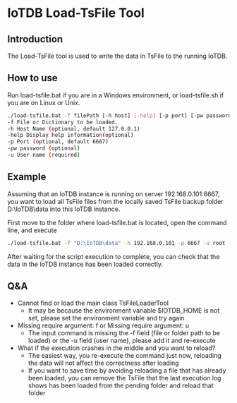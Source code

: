 <!--

    Licensed to the Apache Software Foundation (ASF) under one
    or more contributor license agreements.  See the NOTICE file
    distributed with this work for additional information
    regarding copyright ownership.  The ASF licenses this file
    to you under the Apache License, Version 2.0 (the
    "License"); you may not use this file except in compliance
    with the License.  You may obtain a copy of the License at
    
        http://www.apache.org/licenses/LICENSE-2.0
    
    Unless required by applicable law or agreed to in writing,
    software distributed under the License is distributed on an
    "AS IS" BASIS, WITHOUT WARRANTIES OR CONDITIONS OF ANY
    KIND, either express or implied.  See the License for the
    specific language governing permissions and limitations
    under the License.

-->

# IoTDB Load-TsFile Tool

## Introduction

The Load-TsFile tool is used to write the data in TsFile to the running IoTDB.

## How to use

Run load-tsfile.bat if you are in a Windows environment, or load-tsfile.sh if you are on Linux or Unix.

```bash
./load-tsfile.bat -f filePath [-h host] [-help] [-p port] [-pw password] -u user
-f File or Dictionary to be loaded.
-h Host Name (optional, default 127.0.0.1)
-help Display help information(optional)
-p Port (optional, default 6667)
-pw password (optional)
-u User name (required)
```

## Example

Assuming that an IoTDB instance is running on server 192.168.0.101:6667, you want to load all TsFile files from the locally saved TsFile backup folder D:\IoTDB\data into this IoTDB instance.

First move to the folder where load-tsfile.bat is located, open the command line, and execute

```bash
./load-tsfile.bat -f "D:\IoTDB\data" -h 192.168.0.101 -p 6667 -u root -pw root
```

After waiting for the script execution to complete, you can check that the data in the IoTDB instance has been loaded correctly.

## Q&A

- Cannot find or load the main class TsFileLoaderTool
  - It may be because the environment variable $IOTDB_HOME is not set, please set the environment variable and try again
- Missing require argument: f or Missing require argument: u
  - The input command is missing the -f field (file or folder path to be loaded) or the -u field (user name), please add it and re-execute
- What if the execution crashes in the middle and you want to reload?
  - The easiest way, you re-execute the command just now, reloading the data will not affect the correctness after loading
  - If you want to save time by avoiding reloading a file that has already been loaded, you can remove the TsFile that the last execution log shows has been loaded from the pending folder and reload that folder
